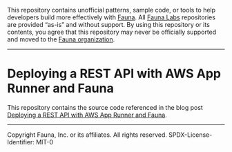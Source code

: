 This repository contains unofficial patterns, sample code, or tools to help developers build more effectively with [Fauna][fauna]. All [Fauna Labs][fauna-labs] repositories are provided “as-is” and without support. By using this repository or its contents, you agree that this repository may never be officially supported and moved to the [Fauna organization][fauna-organization].

---


# Deploying a REST API with AWS App Runner and Fauna

This repository contains the source code referenced in the blog post [Deploying a REST API with AWS App Runner and Fauna][blog].

---
Copyright Fauna, Inc. or its affiliates. All rights reserved. SPDX-License-Identifier: MIT-0

[blog]: https://fauna.com/blog/deploying-a-rest-api-with-aws-app-runner-and-fauna
[fauna]: https://www.fauna.com/
[fauna-labs]: https://github.com/fauna-labs
[fauna-organization]: https://github.com/fauna


